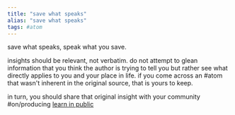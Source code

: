 ```yaml
---
title: "save what speaks"
alias: "save what speaks"
tags: #atom 
---
```


 save what speaks, speak what you save. 
 
  insights should be relevant, not verbatim. do not attempt to glean information that you think the author is trying to tell you but rather see what directly applies to you and your place in life. if you come across an #atom that wasn't inherent in the original source, that is yours to keep. 
  
  in turn, you should share that original insight with your community #on/producing [learn in public](¶-learn-in-public.md)